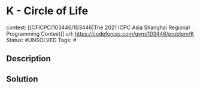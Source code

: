# K - Circle of Life

contest: [[CFICPC/103446/103446|The 2021 ICPC Asia Shanghai Regional Programming Contest]]
url: https://codeforces.com/gym/103446/problem/K
Status: #UNSOLVED
Tags: #

## Description

## Solution

